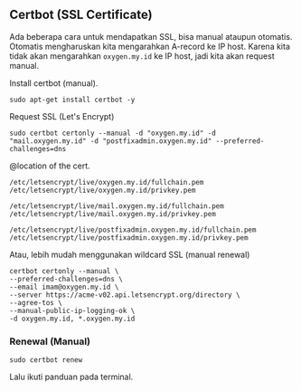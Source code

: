 ## Certbot (SSL Certificate)

Ada beberapa cara untuk mendapatkan SSL, bisa manual ataupun otomatis.
Otomatis mengharuskan kita mengarahkan A-record ke IP host.
Karena kita tidak akan mengarahkan `oxygen.my.id` ke IP host, jadi kita akan request manual.

Install certbot (manual).
```
sudo apt-get install certbot -y
```

Request SSL (Let's Encrypt)
```
sudo certbot certonly --manual -d "oxygen.my.id" -d "mail.oxygen.my.id" -d "postfixadmin.oxygen.my.id" --preferred-challenges=dns
```

@location of the cert.
```
/etc/letsencrypt/live/oxygen.my.id/fullchain.pem
/etc/letsencrypt/live/oxygen.my.id/privkey.pem
```
```
/etc/letsencrypt/live/mail.oxygen.my.id/fullchain.pem
/etc/letsencrypt/live/mail.oxygen.my.id/privkey.pem
```
```
/etc/letsencrypt/live/postfixadmin.oxygen.my.id/fullchain.pem
/etc/letsencrypt/live/postfixadmin.oxygen.my.id/privkey.pem
```

Atau, lebih mudah menggunakan wildcard SSL (manual renewal)
```
certbot certonly --manual \
--preferred-challenges=dns \
--email imam@oxygen.my.id \
--server https://acme-v02.api.letsencrypt.org/directory \
--agree-tos \
--manual-public-ip-logging-ok \
-d oxygen.my.id, *.oxygen.my.id
```

### Renewal (Manual)

```
sudo certbot renew
```
Lalu ikuti panduan pada terminal.